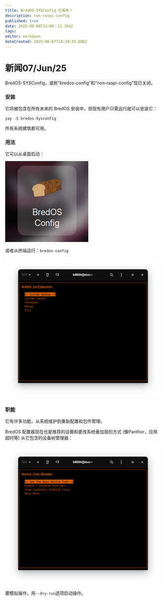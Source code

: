 ```yaml
---
title: BredOS-SYSConfig 已发布！
description: non-raspi-config
published: true
date: 2025-06-08T12:00：11.393Z
tags:
editor: markdown
dateCreated: 2025-06-07T14:34:32.606Z
---
```


# 新闻07/Jun/25

BredOS-SYSConfig，或称“bredos-config”和“non-raspi-config”现已关闭。

### 安装

它将被包含在所有未来的 BredOS 安装中，但现有用户只需运行就可以安装它：

```
yay -S bredos-Sysconfig
```

所有系统建筑都可用。

### 用法

它可以从桌面启动：

![sysconf-desk.png](/sysconf-desk.png)

或者从终端运行：`bredos-config`

![sysconf-main.png](/sysconf-main.png)

### 职能

它有许多功能，从系统维护到重新配置和包件管理。

BredOS 配置器现在也是推荐的设置和更改系统叠加层的方式 (像Panthor，应用超时等) 从它包含的设备树管理器：

![sysconf-dt.png](/sysconf-dt.png)

要模拟操作，用`--dry-run`选项启动操作。